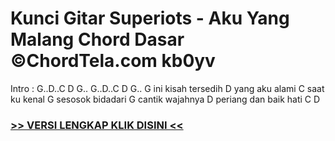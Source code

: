 
 # Kunci Gitar Superiots - Aku Yang Malang Chord Dasar ©ChordTela.com kb0yv


Intro : G..D..C D G.. G..D..C D G.. G ini kisah tersedih D yang aku alami C saat ku kenal G sesosok bidadari G cantik wajahnya D periang dan baik hati C D

###  <a href="https://shortlighzx.web.app?sq=Kunci Gitar Superiots - Aku Yang Malang Chord Dasar ©ChordTela.com"> >> VERSI LENGKAP KLIK DISINI << </a>
